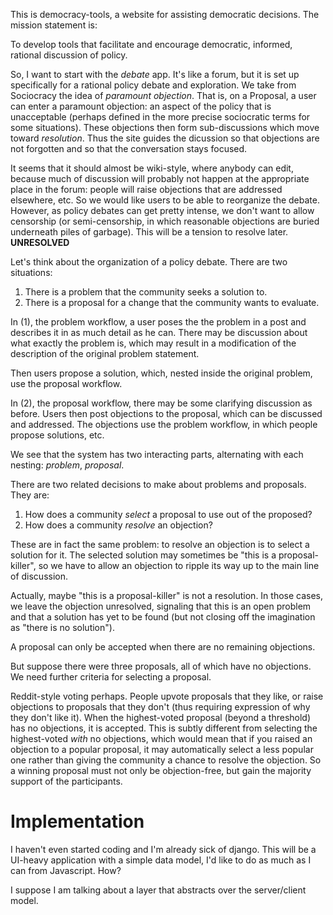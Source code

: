 This is democracy-tools, a website for assisting democratic decisions.  The
mission statement is:

To develop tools that facilitate and encourage democratic, informed, rational
discussion of policy.

So, I want to start with the _debate_ app. It's like a forum, but it is set up
specifically for a rational policy debate and exploration.  We take from
Sociocracy the idea of _paramount objection_. That is, on a Proposal, a user can
enter a paramount objection: an aspect of the policy that is unacceptable
(perhaps defined in the more precise sociocratic terms for some situations).
These objections then form sub-discussions which move toward _resolution_.
Thus the site guides the dicussion so that objections are not forgotten and so
that the conversation stays focused.

It seems that it should almost be wiki-style, where anybody can edit, because
much of discussion will probably not happen at the appropriate place in the
forum: people will raise objections that are addressed elsewhere, etc. So we
would like users to be able to reorganize the debate.  However, as policy
debates can get pretty intense, we don't want to allow censorship (or
semi-censorship, in which reasonable objections are buried underneath piles of
garbage).  This will be a tension to resolve later.  **UNRESOLVED**

Let's think about the organization of a policy debate.  There are two
situations:

1. There is a problem that the community seeks a solution to.
2. There is a proposal for a change that the community wants to evaluate.

In (1), the problem workflow, a user poses the the problem in a post and
describes it in as much detail as he can.  There may be discussion about what
exactly the problem is, which may result in a modification of the description of
the original problem statement. 

Then users propose a solution, which, nested inside the original problem, use
the proposal workflow.

In (2), the proposal workflow, there may be some clarifying discussion as
before.  Users then post objections to the proposal, which can be discussed and
addressed.  The objections use the problem workflow, in which people propose
solutions, etc.

We see that the system has two interacting parts, alternating with each nesting:
*problem*, *proposal*.

There are two related decisions to make about problems and proposals.  They are:

1. How does a community *select* a proposal to use out of the proposed?
2. How does a community *resolve* an objection?

These are in fact the same problem: to resolve an objection is to select a
solution for it.  The selected solution may sometimes be "this is a
proposal-killer", so we have to allow an objection to ripple its way up to the
main line of discussion.

Actually, maybe "this is a proposal-killer" is not a resolution.  In those
cases, we leave the objection unresolved, signaling that this is an open problem
and that a solution has yet to be found (but not closing off the imagination as
"there is no solution").

A proposal can only be accepted when there are no remaining objections.

But suppose there were three proposals, all of which have no objections. We need
further criteria for selecting a proposal.

Reddit-style voting perhaps. People upvote proposals that they like, or raise
objections to proposals that they don't (thus requiring expression of why they
don't like it). When the highest-voted proposal (beyond a threshold) has no
objections, it is accepted.  This is subtly different from selecting the
highest-voted *with* no objections, which would mean that if you raised an
objection to a popular proposal, it may automatically select a less popular one
rather than giving the community a chance to resolve the objection. So a winning
proposal must not only be objection-free, but gain the majority support of the
participants.

Implementation
==============

I haven't even started coding and I'm already sick of django. This will be a
UI-heavy application with a simple data model, I'd like to do as much as I can
from Javascript.  How?

I suppose I am talking about a layer that abstracts over the server/client
model. 

<!-- vim: tw=80 : 
-->
